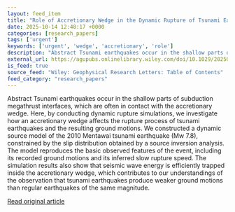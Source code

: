 ```yaml
---
layout: feed_item
title: "Role of Accretionary Wedge in the Dynamic Rupture of Tsunami Earthquakes"
date: 2025-10-14 12:48:17 +0000
categories: [research_papers]
tags: ['urgent']
keywords: ['urgent', 'wedge', 'accretionary', 'role']
description: "Abstract Tsunami earthquakes occur in the shallow parts of subduction megathrust interfaces, which are often in contact with the accretionary wedge"
external_url: https://agupubs.onlinelibrary.wiley.com/doi/10.1029/2025GL117571?af=R
is_feed: true
source_feed: "Wiley: Geophysical Research Letters: Table of Contents"
feed_category: "research_papers"
---
```


Abstract Tsunami earthquakes occur in the shallow parts of subduction megathrust interfaces, which are often in contact with the accretionary wedge. Here, by conducting dynamic rupture simulations, we investigate how an accretionary wedge affects the rupture process of tsunami earthquakes and the resulting ground motions. We constructed a dynamic source model of the 2010 Mentawai tsunami earthquake (Mw 7.8), constrained by the slip distribution obtained by a source inversion analysis. The model reproduces the basic observed features of the event, including its recorded ground motions and its inferred slow rupture speed. The simulation results also show that seismic wave energy is efficiently trapped inside the accretionary wedge, which contributes to our understandings of the observation that tsunami earthquakes produce weaker ground motions than regular earthquakes of the same magnitude.

[Read original article](https://agupubs.onlinelibrary.wiley.com/doi/10.1029/2025GL117571?af=R)
